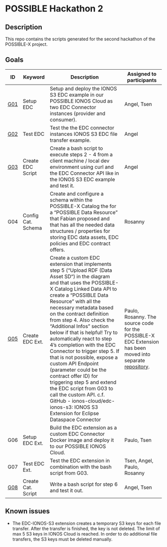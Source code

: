 # POSSIBLE Hackathon 2

## Description

This repo contains the scripts generated for the second hackathon of the POSSIBLE-X project.

## Goals


| ID | Keyword | Description | Assigned to participants |
| --- | --- | --- | --- |
| [G01](./Goal_G01.md) | Setup EDC | Setup and deploy the IONOS S3 EDC example in our POSSIBLE IONOS Cloud as two EDC Connector instances (provider and consumer). | Angel, Tsen |
| [G02](./Goal_G02.md) | Test EDC | Test the the EDC connector instances IONOS S3 EDC file transfer example. | Angel |
| [G03](./Goal_G03.md) | Create EDC Script | Create a bash script to execute steps 2 - 4 from a client machine / local dev environment using curl and the EDC Connector API like in the IONOS S3 EDC example and test it. | Angel |
| G04 | Config Cat. Schema | Create and configure a schema within the POSSIBLE-X Catalog the for a “POSSIBLE Data Resource” that Fabian proposed and that has all the needed data structures / properties for storing EDC data assets, EDC policies and EDC contract offers. | Rosanny |
| [G05](./Goal_G05.md) | Create EDC Ext. | Create a custom EDC extension that implements step 5 (“Upload RDF (Data Asset SD“) in the diagram and that uses the POSSIBLE-X Catalog Linked Data API to create a “POSSIBLE Data Resource” with all the necessary metadata based on the contract definition from step 4. Also check the “Additional Infos” section below if that is helpful! Try to automatically react to step 4’s completion with the EDC Connector to trigger step 5. If that is not possible, expose a custom API Endpoint (parameter could be the contract offer ID) for triggering step 5 and extend the EDC script from G03 to call the custom API. c.f. GitHub - ionos-cloud/edc-ionos-s3: IONOS S3 Extension for Eclipse Dataspace Connector  | Paulo, Rosanny. The source code for the POSSIBLE-X EDC Extension has been moved into separate [repository](https://github.com/POSSIBLE-X/hackathon3-Extension). |
| G06 | Setup EDC Ext. | Build the EDC extension as a custom EDC Connector Docker image and deploy it to our POSSIBLE IONOS Cloud. | Paulo, Tsen |
| G07 | Test EDC Ext. | Test the EDC extension in combination with the bash script from G03. | Tsen, Angel, Paulo, Rosanny |
| [G08](./Goal_G08.md) | Create Cat. Script | Write a bash script for step 6 and test it out. | Angel, Tsen |

## Known issues
- The EDC-IONOS-S3 extension creates a temporary S3 keys for each file transfer. After the transfer is finished, the key is not deleted. The limit of max 5 S3 keys in IONOS Cloud is reached. In order to do additional file transfers, the S3 keys must be deleted manually.